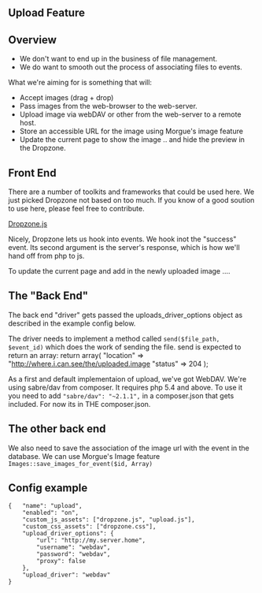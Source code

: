 Upload Feature
---

## Overview

- We don't want to end up in the business of file management.
- We do want to smooth out the process of associating files to events.

What we're aiming for is something that will:
- Accept images (drag + drop)
- Pass images from the web-browser to the web-server.
- Upload image via webDAV or other from the web-server to a remote host.  
- Store an accessible URL for the image using Morgue's image feature
- Update the current page to show the image .. and hide the preview in the Dropzone.

## Front End

There are a number of toolkits and frameworks that could be used here.
We just picked Dropzone not based on too much.  If you know of a good
soution to use here, please feel free to contribute.

[Dropzone.js](http://www.dropzonejs.com/)

Nicely, Dropzone lets us hook into events.
We hook inot the "success" event.  Its second argument is the server's 
response, which is how we'll hand off from php to js.

To update the current page and add in the newly uploaded image ....

## The "Back End"

The back end "driver" gets passed the uploads_driver_options object as
described in the example config below.

The driver needs to implement a method called ```send($file_path, $event_id)```
which does the work of sending the file.  send is expected to return an array:
		return array(
			"location"	=> "http://where.i.can.see/the/uploaded.image
			"status"	=> 204
		);

As a first and default implementaion of upload, we've got WebDAV.  We're using
sabre/dav from composer.  It requires php 5.4 and above.  To use it you need to
add ```"sabre/dav": "~2.1.1",``` in a composer.json that gets included.  For now
its in THE composer.json.


## The other back end

We also need to save the association of the image url with the event in the database.
We can use Morgue's Image feature  ```Images::save_images_for_event($id, Array)```


## Config example

```
{   "name": "upload",
    "enabled": "on",
    "custom_js_assets": ["dropzone.js", "upload.js"],
    "custom_css_assets": ["dropzone.css"],
    "upload_driver_options": {
        "url": "http://my.server.home",
        "username": "webdav",
        "password": "webdav",
        "proxy": false 
    },
    "upload_driver": "webdav"
}
```

